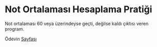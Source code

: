 # Not Ortalaması Hesaplama Pratiği
Not ortalaması 60 veya üzerindeyse geçti, değilse kaldı çıktısı veren program.

Ödevin [Sayfası](https://app.patika.dev/courses/backend-bootcamp-hazirlik-programi-3hafta/pratik-not-ortalamasi)